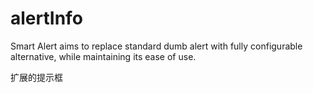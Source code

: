 alertInfo
=========
Smart Alert aims to replace standard dumb alert with fully configurable alternative, while maintaining its ease of use.

扩展的提示框
